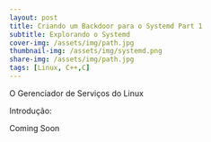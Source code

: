 ```yaml
---
layout: post
title: Criando um Backdoor para o Systemd Part 1
subtitle: Explorando o Systemd
cover-img: /assets/img/path.jpg
thumbnail-img: /assets/img/systemd.png
share-img: /assets/img/path.jpg
tags: [Linux, C++,C]
---
```


O Gerenciador de Serviços do Linux

Introdução:

Coming Soon








